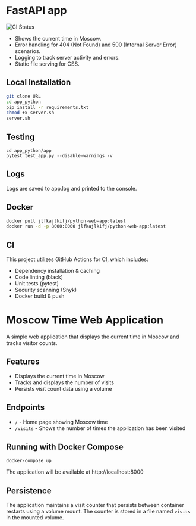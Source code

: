 # FastAPI app

![CI Status](https://github.com/Poxidq/S25-core-course-labs/actions/workflows/ci.yml/badge.svg)


- Shows the current time in Moscow.
- Error handling for 404 (Not Found) and 500 (Internal Server Error) scenarios.
- Logging to track server activity and errors.
- Static file serving for CSS.

## Local Installation
```bash
git clone URL
cd app_python
pip install -r requirements.txt
chmod +x server.sh
server.sh
```

## Testing

```
cd app_python/app
pytest test_app.py --disable-warnings -v 

```

## Logs
Logs are saved to app.log and printed to the console.

## Docker 

```bash
docker pull jlfkajlkifj/python-web-app:latest
docker run -d -p 8000:8000 jlfkajlkifj/python-web-app:latest
```

## CI 
This project utilizes GitHub Actions for CI, which includes:

- Dependency installation & caching
- Code linting (black)
- Unit tests (pytest)
- Security scanning (Snyk)
- Docker build & push

# Moscow Time Web Application

A simple web application that displays the current time in Moscow and tracks visitor counts.

## Features

- Displays the current time in Moscow
- Tracks and displays the number of visits
- Persists visit count data using a volume

## Endpoints

- `/` - Home page showing Moscow time
- `/visits` - Shows the number of times the application has been visited

## Running with Docker Compose

```bash
docker-compose up
```

The application will be available at http://localhost:8000

## Persistence

The application maintains a visit counter that persists between container restarts using a volume mount. The counter is stored in a file named `visits` in the mounted volume.
